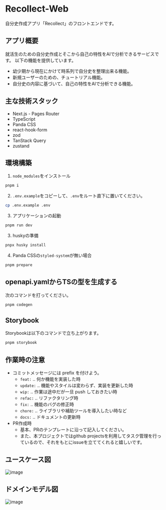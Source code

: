 # Recollect-Web

自分史作成アプリ「Recollect」のフロントエンドです。

## アプリ概要

就活生のための自分史作成とそこから自己の特性をAIで分析できるサービスです。
以下の機能を提供しています。

- 幼少期から現在にかけて時系列で自分史を整理出来る機能。
- 新規ユーザーのための、チュートリアル機能。
- 自分史の内容に基づいて、自己の特性をAIで分析できる機能。

## 主な技術スタック

- Next.js - Pages Router
- TypeScript
- Panda CSS
- react-hook-form
- zod
- TanStack Query
- zustand

## 環境構築

1. `node_modules`をインストール

```sh
pnpm i
```

2. `.env.example`をコピーして、`.env`をルート直下に置いてください。

```sh
cp .env.example .env
```

3. アプリケーションの起動

```sh
pnpm run dev
```

3. huskyの準備

```sh
pnpx husky install
```

4. Panda CSSの`styled-system`が無い場合

```sh
pnpm prepare
```

## openapi.yamlからTSの型を生成する

次のコマンドを打ってください。

```sh
pnpm codegen
```

## Storybook

Storybookは以下のコマンドで立ち上がります。

```sh
pnpm storybook
```

## 作業時の注意

- コミットメッセージには prefix を付けよう。
  - `feat:` .. 何か機能を実装した時
  - `update:` .. 機能やスタイルは変わらず、実装を更新した時
  - `wip:` .. 作業は途中だが一旦 push しておきたい時
  - `refac:` .. リファクタリング時
  - `fix:` .. 機能のバグの修正時
  - `chore:` .. ライブラリや補助ツールを導入したい時など
  - `docs:` .. ドキュメントの更新時
- PR作成時
  - 基本、PRのテンプレートに沿って記入してください。
  - また、本プロジェクトではgithub projectsを利用してタスク管理を行っているので、それをもとにissueを立ててくれると嬉しいです。

## ユースケース図

![image](https://github.com/Seiya-Tagami/Recollect-Web/assets/125894090/9f1815e8-0c8b-46cd-8b2b-8d5992109832)

## ドメインモデル図

![image](https://github.com/Seiya-Tagami/Recollect-Web/assets/125894090/c94d009a-f24e-437e-8b39-14e70ac19691)
